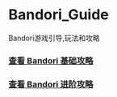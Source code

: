 # Bandori_Guide
Bandori游戏引导,玩法和攻略<br>
### [查看 Bandori 基础攻略](/Basic_Guide.md)<br>
### [查看 Bandori 进阶攻略](/Advanced_Guide.md)<br>
